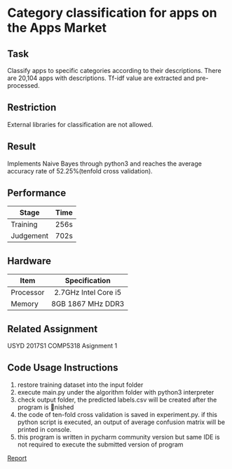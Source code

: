 # Category classification for apps on the Apps Market

## Task
Classify apps to specific categories according to their descriptions. There are 20,104 apps with descriptions. Tf-idf value are extracted and pre-processed.

## Restriction
External libraries for classification are not allowed.

## Result
Implements Naive Bayes through python3 and reaches the average accuracy rate of 52.25%(tenfold cross validation).

## Performance
| Stage    | Time          | 
| -------- |:-------------:|
| Training | 256s          |
| Judgement| 702s          |

## Hardware
| Item      | Specification        | 
| --------  |:--------------------:|
| Processor | 2.7GHz Intel Core i5 |
| Memory    | 8GB 1867 MHz DDR3    |

## Related Assignment
USYD 2017S1 COMP5318 Asignment 1

## Code Usage Instructions

1. restore training dataset into the input folder
2. execute main.py under the algorithm folder
with python3 interpreter
3. check output folder, the predicted labels.csv
will be created after the program is nished
4. the code of ten-fold cross validation is saved
in experiment.py. if this python script is executed,
an output of average confusion matrix
will be printed in console.
5. this program is written in pycharm community
version but same IDE is not required to execute
the submitted version of program

[Report](/report.pdf)
